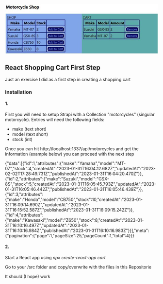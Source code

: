 <img src="./thumb.jpg">

## React Shopping Cart First Step

Just an exercise I did as a first step in creating a shopping cart

### Installation

#### 1.

First you will need to setup Strapi with a Collection "motorcycles" (singular motorcycle).
Entries will need the following fields:

- make (text short)
- model (text short)
- stock (int)

Once you can hit http://localhost:1337/api/motorcycles and get the information (example below) you can proceed with the next step

{"data":[{"id":1,"attributes":{"make":"Yamaha","model":"MT-07","stock":4,"createdAt":"2023-01-31T16:04:12.682Z","updatedAt":"2023-02-02T17:28:49.731Z","publishedAt":"2023-01-31T16:04:20.470Z"}},{"id":2,"attributes":{"make":"Suzuki","model":"GSX-8S","stock":5,"createdAt":"2023-01-31T16:05:45.793Z","updatedAt":"2023-01-31T16:05:46.442Z","publishedAt":"2023-01-31T16:05:46.439Z"}},{"id":3,"attributes":{"make":"Honda","model":"CB750","stock":10,"createdAt":"2023-01-31T16:09:14.690Z","updatedAt":"2023-01-31T16:15:52.587Z","publishedAt":"2023-01-31T16:09:15.242Z"}},{"id":4,"attributes":{"make":"Kawasaki","model":"Z650","stock":8,"createdAt":"2023-01-31T16:10:16.497Z","updatedAt":"2023-01-31T16:10:16.984Z","publishedAt":"2023-01-31T16:10:16.983Z"}}],"meta":{"pagination":{"page":1,"pageSize":25,"pageCount":1,"total":4}}}

#### 2.

Start a React app using *npx create-react-app cart*

Go to your /src folder and copy/overwrite with the files in this Repositorie

It should (I hope) work